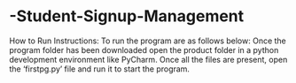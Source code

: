 # -Student-Signup-Management

How to Run Instructions: To run the program are as follows below: Once the program folder has been downloaded open the product folder in a python development environment like PyCharm. Once all the files are present, open the ‘firstpg.py’ file and run it to start the program.	
